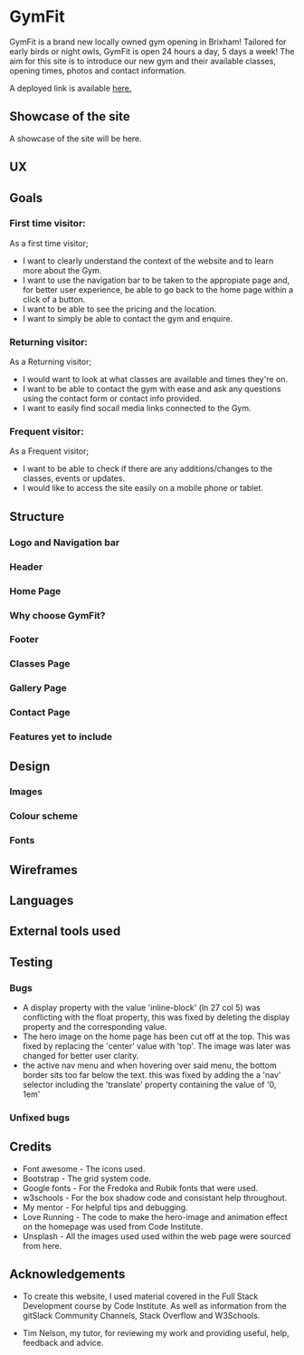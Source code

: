 # GymFit

GymFit is a brand new locally owned gym opening in Brixham! Tailored for early birds or night owls, GymFit is open 24 hours a day, 5 days a week! The aim for this site is to introduce our new gym and their available classes, opening times, photos and contact information.

A deployed link is available [here.](#)

## Showcase of the site
A showcase of the site will be here. 


## UX


## Goals

### First time visitor:
As a first time visitor;
* I want to clearly understand the context of the website and to learn more about the Gym.
* I want to use the navigation bar to be taken to the appropiate page and, for better user experience, be able to go back to the home page within a click of a button.
* I want to be able to see the pricing and the location.
* I want to simply be able to contact the gym and enquire.

### Returning visitor:
As a Returning visitor;
* I would want to look at what classes are available and times they're on.
* I want to be able to contact the gym with ease and ask any questions using the contact form or contact info provided.
* I want to easily find socail media links connected to the Gym.

### Frequent visitor:
As a Frequent visitor;
* I want to be able to check if there are any additions/changes to the classes, events or updates.
* I would like to access the site easily on a mobile phone or tablet.

## Structure
### Logo and Navigation bar
### Header
### Home Page
### Why choose GymFit?
### Footer
### Classes Page
### Gallery Page
### Contact Page
### Features yet to include

## Design
### Images
### Colour scheme
### Fonts

## Wireframes

## Languages

## External tools used

## Testing

### Bugs
* A display property with the value 'inline-block' (ln 27 col 5) was conflicting with the float property, this was fixed by deleting the display property and the corresponding value.
* The hero image on the home page has been cut off at the top. This was fixed by replacing the 'center' value with 'top'. The image was later was changed for better user clarity.
* the active nav menu and when hovering over said menu, the bottom border sits too far below the text. this was fixed by adding the a 'nav' selector including the 'translate' property containing the value of '0, 1em'

### Unfixed bugs

## Credits
* Font awesome - The icons used.
* Bootstrap - The grid system code.
* Google fonts - For the Fredoka and Rubik fonts that were used.
* w3schools - For the box shadow code and consistant help throughout.
* My mentor - For helpful tips and debugging.
* Love Running - The code to make the hero-image and animation effect on the homepage was used from Code Institute.
* Unsplash - All the images used used within the web page were sourced from here.

## Acknowledgements
* To create this website, I used material covered in the Full Stack Development course by Code Institute. As well as information from the gitSlack Community Channels, Stack Overflow and W3Schools.

* Tim Nelson, my tutor, for reviewing my work and providing useful, help, feedback and advice.